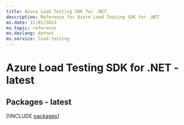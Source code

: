 ```yaml
---
title: Azure Load Testing SDK for .NET
description: Reference for Azure Load Testing SDK for .NET
ms.date: 11/01/2023
ms.topic: reference
ms.devlang: dotnet
ms.service: load-testing
---
```

# Azure Load Testing SDK for .NET - latest
## Packages - latest
[!INCLUDE [packages](load-testing-index.md)]